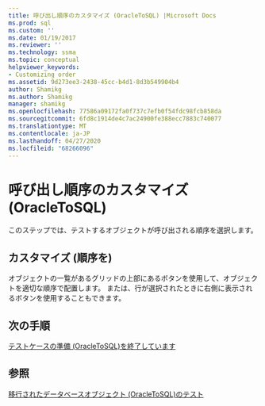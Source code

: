 ```yaml
---
title: 呼び出し順序のカスタマイズ (OracleToSQL) |Microsoft Docs
ms.prod: sql
ms.custom: ''
ms.date: 01/19/2017
ms.reviewer: ''
ms.technology: ssma
ms.topic: conceptual
helpviewer_keywords:
- Customizing order
ms.assetid: 9d273ee3-2438-45cc-b4d1-8d3b549904b4
author: Shamikg
ms.author: Shamikg
manager: shamikg
ms.openlocfilehash: 77586a09172fa0f737c7efb0f54fdc98fcb858da
ms.sourcegitcommit: 6fd8c1914de4c7ac24900fe388ecc7883c740077
ms.translationtype: MT
ms.contentlocale: ja-JP
ms.lasthandoff: 04/27/2020
ms.locfileid: "68266096"
---
```

# <a name="customizing-calls-order-oracletosql"></a>呼び出し順序のカスタマイズ (OracleToSQL)
このステップでは、テストするオブジェクトが呼び出される順序を選択します。  
  
## <a name="customizing-order"></a>カスタマイズ (順序を)  
オブジェクトの一覧があるグリッドの上部にあるボタンを使用して、オブジェクトを適切な順序で配置します。 または、行が選択されたときに右側に表示されるボタンを使用することもできます。  
  
## <a name="next-step"></a>次の手順  
[テストケースの準備 &#40;OracleToSQL&#41;を終了しています](../../ssma/oracle/finishing-test-case-preparation-oracletosql.md)  
  
## <a name="see-also"></a>参照  
[移行されたデータベースオブジェクト &#40;OracleToSQL&#41;のテスト](../../ssma/oracle/testing-migrated-database-objects-oracletosql.md)  
  
